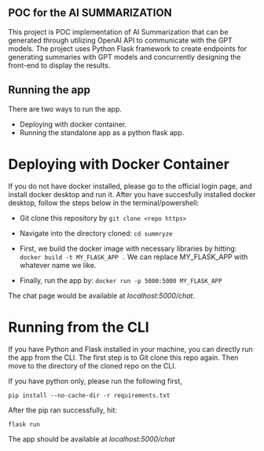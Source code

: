 ## POC for the AI SUMMARIZATION

This project is POC implementation of AI Summarization that can be generated through utilizing OpenAI API to communicate with the GPT models. The project uses Python Flask framework to create endpoints for generating summaries with GPT models and concurrently designing the front-end to display the results.

## Running the app

There are two ways to run the app.
- Deploying with docker container.
- Running the standalone app as a python flask app.

# Deploying with Docker Container

If you do not have docker installed, please go to the official login page, and install docker desktop and run it. After you have succesfully installed docker desktop, follow the steps below in the terminal/powershell:

- Git clone this repository by
`git clone <repo https>`

- Navigate into the directory cloned:
`cd summryze`

- First, we build the docker image with necessary libraries by hitting:
`docker build -t MY_FLASK_APP .`
We can replace MY_FLASK_APP with whatever name we like.

- Finally, run the app by:
`docker run -p 5000:5000 MY_FLASK_APP`

The chat page would be available at _localhost:5000/chat_.

# Running from the CLI

If you have Python and Flask installed in your machine, you can directly run the app from the CLI. The first step is to Git clone this repo again. Then move to the directory of the cloned repo on the CLI.

If you have python only, please run the following first,

`pip install --no-cache-dir -r requirements.txt`

After the pip ran successfully, hit:

`flask run`

The app should be available at _localhost:5000/chat_